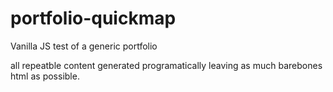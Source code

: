 # portfolio-quickmap
Vanilla JS test of a generic portfolio

all repeatble content generated programatically leaving as much barebones html as possible.
